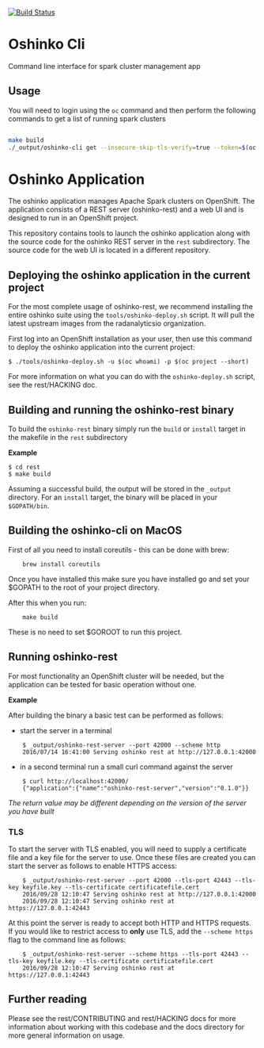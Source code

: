[![Build Status](https://travis-ci.org/radanalyticsio/oshinko-cli.svg?branch=master)](https://travis-ci.org/radanalyticsio/oshinko-cli)

# Oshinko Cli
Command line interface for spark cluster management app

## Usage

You will need to login using the `oc` command and then perform the following
commands to get a list of running spark clusters

```bash

make build
./_output/oshinko-cli get --insecure-skip-tls-verify=true --token=$(oc whoami -t) -o json

```

# Oshinko Application

The oshinko application manages Apache Spark clusters on OpenShift.
The application consists of a REST server (oshinko-rest) and a web UI
and is designed to run in an OpenShift project.

This repository contains tools to launch the oshinko application
along with the source code for the oshinko REST server in the `rest`
subdirectory. The source code for the web UI is located in a different
repository.

## Deploying the oshinko application in the current project

For the most complete usage of oshinko-rest, we recommend installing the
entire oshinko suite using the `tools/oshinko-deploy.sh` script. It will pull the
latest upstream images from the radanalyticsio organization.

First log into an OpenShift installation as your user, then use this command
to deploy the oshinko application into the current project:

    $ ./tools/oshinko-deploy.sh -u $(oc whoami) -p $(oc project --short)

For more information on what you can do with the `oshinko-deploy.sh` script,
see the rest/HACKING doc.

## Building and running the oshinko-rest binary

To build the `oshinko-rest` binary simply run the `build` or `install` target
in the makefile in the `rest` subdirectory

**Example**

    $ cd rest
    $ make build

Assuming a successful build, the output will be stored in the `_output`
directory. For an `install` target, the binary will be placed in your
`$GOPATH/bin`.

## Building the oshinko-cli on MacOS

First of all you need to install coreutils - this can be done with brew:

```
    brew install coreutils
```

Once you have installed this make sure you have installed go and set your
$GOPATH to the root of your project directory.

After this when you run:

```
    make build
```
These is no need to set $GOROOT to run this project.

## Running oshinko-rest

For most functionality an OpenShift cluster will be needed, but the
application can be tested for basic operation without one.

**Example**

After building the binary a basic test can be performed as follows:

* start the server in a terminal

```
    $ _output/oshinko-rest-server --port 42000 --scheme http
    2016/07/14 16:41:00 Serving oshinko rest at http://127.0.0.1:42000
```

* in a second terminal run a small curl command against the server

```
    $ curl http://localhost:42000/
    {"application":{"name":"oshinko-rest-server","version":"0.1.0"}}
```

*The return value may be different depending on the version of the
server you have built*

### TLS

To start the server with TLS enabled, you will need to supply a certificate
file and a key file for the server to use. Once these files are created you
can start the server as follows to enable HTTPS access:

```
    $ _output/oshinko-rest-server --port 42000 --tls-port 42443 --tls-key keyfile.key --tls-certificate certificatefile.cert
    2016/09/28 12:10:47 Serving oshinko rest at http://127.0.0.1:42000
    2016/09/28 12:10:47 Serving oshinko rest at https://127.0.0.1:42443
```

At this point the server is ready to accept both HTTP and HTTPS requests. If
you would like to restrict access to **only** use TLS, add the
`--scheme https` flag to the command line as follows:

```
    $ _output/oshinko-rest-server --scheme https --tls-port 42443 --tls-key keyfile.key --tls-certificate certificatefile.cert
    2016/09/28 12:10:47 Serving oshinko rest at https://127.0.0.1:42443
```

## Further reading

Please see the rest/CONTRIBUTING and rest/HACKING docs for more information about
working with this codebase and the docs directory for more general information on usage.
